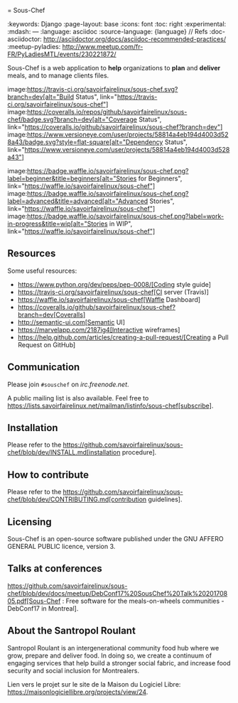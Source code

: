 = Sous-Chef

:keywords: Django
:page-layout: base
:icons: font
:toc: right
:experimental:
:mdash: &#8212;
:language: asciidoc
:source-language: {language}
// Refs
:doc-asciidoctor: http://asciidoctor.org/docs/asciidoc-recommended-practices/
:meetup-pyladies: http://www.meetup.com/fr-FR/PyLadiesMTL/events/230221872/

Sous-Chef is a web application to **help** organizations to **plan** and **deliver** meals, and to manage clients files.

image:https://travis-ci.org/savoirfairelinux/sous-chef.svg?branch=dev[alt="Build Status", link="https://travis-ci.org/savoirfairelinux/sous-chef"]
image:https://coveralls.io/repos/github/savoirfairelinux/sous-chef/badge.svg?branch=dev[alt="Coverage Status", link="https://coveralls.io/github/savoirfairelinux/sous-chef?branch=dev"]
image:https://www.versioneye.com/user/projects/58814a4eb194d4003d528a43/badge.svg?style=flat-square[alt="Dependency Status", link="https://www.versioneye.com/user/projects/58814a4eb194d4003d528a43"]

image:https://badge.waffle.io/savoirfairelinux/sous-chef.png?label=beginner&title=beginners[alt="Stories for Beginners", link="https://waffle.io/savoirfairelinux/sous-chef"]
image:https://badge.waffle.io/savoirfairelinux/sous-chef.png?label=advanced&title=advanced[alt="Advanced Stories", link="https://waffle.io/savoirfairelinux/sous-chef"]
image:https://badge.waffle.io/savoirfairelinux/sous-chef.png?label=work-in-progress&title=wip[alt="Stories in WIP", link="https://waffle.io/savoirfairelinux/sous-chef"]

## Resources

Some useful resources:

* https://www.python.org/dev/peps/pep-0008/[Coding style guide]
* https://travis-ci.org/savoirfairelinux/sous-chef[CI server (Travis)]
* https://waffle.io/savoirfairelinux/sous-chef[Waffle Dashboard]
* https://coveralls.io/github/savoirfairelinux/sous-chef?branch=dev[Coveralls]
* http://semantic-ui.com[Semantic UI]
* https://marvelapp.com/2187ig4[Interactive wireframes]
* https://help.github.com/articles/creating-a-pull-request/[Creating a Pull Request on GitHub]

## Communication

Please join `#souschef` on *irc.freenode.net*.

A public mailing list is also available. Feel free to https://lists.savoirfairelinux.net/mailman/listinfo/sous-chef[subscribe].

## Installation

Please refer to the https://github.com/savoirfairelinux/sous-chef/blob/dev/INSTALL.md[installation procedure].

## How to contribute

Please refer to the https://github.com/savoirfairelinux/sous-chef/blob/dev/CONTRIBUTING.md[contribution guidelines].

## Licensing

Sous-Chef is an open-source software published under the GNU AFFERO GENERAL PUBLIC licence, version 3.

## Talks at conferences

https://github.com/savoirfairelinux/sous-chef/blob/dev/docs/meetup/DebConf17%20SousChef%20Talk%2020170805.pdf[Sous-Chef : Free software for the meals-on-wheels communities - DebConf17 in Montreal].

## About the Santropol Roulant

Santropol Roulant is an intergenerational community food hub where we grow, prepare and deliver food. In doing so, we create a continuum of engaging services that help build a stronger social fabric, and increase food security and social inclusion for Montrealers.

Lien vers le projet sur le site de la Maison du Logiciel Libre: https://maisonlogiciellibre.org/projects/view/24.
